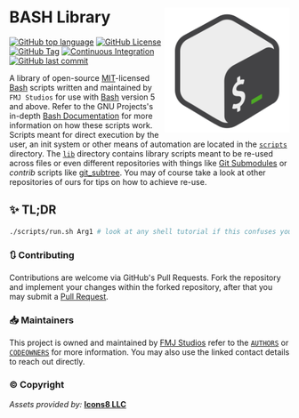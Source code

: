 # BASH Library <img src="https://raw.githubusercontent.com/fmjstudios/artwork/main/projects/bashlib/icon/bash-icon-color.png" alt="Bash Logo" align="right" width="225"/>

[![GitHub top language](https://img.shields.io/github/languages/top/fmjstudios/bashlib)](https://www.gnu.org/software/bash/)
[![GitHub License](https://img.shields.io/github/license/fmjstudios/bashlib?label=License)](https://opensource.org/license/mit)
[![GitHub Tag](https://img.shields.io/github/v/tag/fmjstudios/bashlib?label=Version)](https://github.com/fmjstudios/bashlib/releases)
[![Continuous Integration](https://github.com/fmjstudios/bashlib/actions/workflows/ci.yaml/badge.svg)](https://github.com/fmjstudios/bashlib/actions/workflows/ci.yaml)
[![GitHub last commit](https://img.shields.io/github/last-commit/fmjstudios/bashlib?label=Activity)](https://github.com/fmjstudios/bashlib/commits/main/)

A library of open-source [MIT][license]-licensed [Bash][bash] scripts written and maintained by `FMJ Studios` for use
with [Bash][bash] version 5 and above. Refer to the GNU Projects's in-depth [Bash Documentation][bash_docs] for more
information on how these scripts work. Scripts meant for direct execution by the user, an init system or other means of
automation are located in the [`scripts`](scripts) directory. The [`lib`](lib) directory contains library scripts meant
to be re-used across files or even different repositories with things like [Git Submodules][git_submodules] or _contrib_
scripts like [git_subtree]. You may of course take a look at other repositories of ours for tips on how to achieve
re-use.

## ✨ TL;DR

```bash
./scripts/run.sh Arg1 # look at any shell tutorial if this confuses you
```

### 🔃 Contributing

Contributions are welcome via GitHub's Pull Requests. Fork the repository and implement your changes within the forked
repository, after that you may submit a [Pull Request][gh_pr_fork_docs].

### 📥 Maintainers

This project is owned and maintained by [FMJ Studios](https://github.com/fmjstudios) refer to
the [`AUTHORS`](.github/AUTHORS) or [`CODEOWNERS`](.github/CODEOWNERS) for more information. You may also use the linked
contact details to reach out directly.

### ©️ Copyright

_Assets provided by:_ **[Icons8 LLC][icons8]**

<!-- File references -->

[license]: LICENSE

<!-- General links -->

[icons8]: https://icons8.com/
[bash]: https://www.gnu.org/software/bash/
[bash_docs]: https://www.gnu.org/software/bash/manual/
[git_submodules]: https://git-scm.com/book/en/v2/Git-Tools-Submodules
[git_subtree]: https://www.atlassian.com/git/tutorials/git-subtree
[gh_pr_fork_docs]: https://docs.github.com/en/pull-requests/collaborating-with-pull-requests/proposing-changes-to-your-work-with-pull-requests/creating-a-pull-request-from-a-fork
